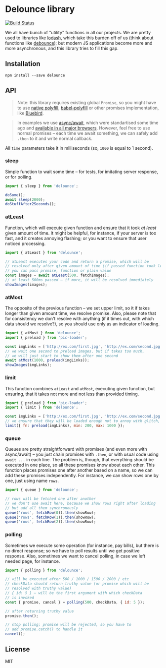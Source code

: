# Delounce library

[![Build Status](https://travis-ci.org/Bloomca/delounce.svg?branch=master)](https://travis-ci.org/Bloomca/delounce)

We all have bunch of "utility" functions in all our projects. We are pretty used to libraries like [lodash](https://lodash.com/), which take this burden off of us (think about functions like [debounce](https://lodash.com/docs/4.17.4#debounce)); but modern JS applications become more and more asynchronous, and this library tries to fill this gap.

## Installation

```shell
npm install --save delounce
```

## API

> Note: this library requires existing global `Promise`, so you might have to use [native polyfill](https://github.com/stefanpenner/es6-promise), [babel-polyfill](https://babeljs.io/docs/usage/polyfill/) or other promises implementation, like [Bluebird](https://github.com/petkaantonov/bluebird).

> In examples we use [async/await](https://developers.google.com/web/fundamentals/getting-started/primers/async-functions), which were standartised some time ago and [available in all major browsers](http://caniuse.com/#feat=async-functions). However, feel free to use normal promises – each time we await something, we can safely add `.then` to it and write normal callback.

All `time` parameters take it in milliseconds (so, `1000` is equal to 1 second).

### sleep

Simple function to wait some time – for tests, for imitating server response, or for polling.

```javascript
import { sleep } from 'delounce';

doSome();
await sleep(2000);
doStuffAfter2Seconds();
```

### atLeast

Function, which will execute given function and ensure that it took _at least_ given amount of time. It might be helpful, for instance, if your server is too fast, and it creates annoying flashing; or you want to ensure that user noticed processing.

```javascript
import { atLeast } from 'delounce';

// atLeast executes your code and return a promise, which will be
// resolved only after given amount of time (if passed function took less time)
// you can pass promise, function or plain value
const images = await atLeast(500, fetchImages);
// at least 500ms passed – if more, it will be resolved immediately
showImages(images);
```

### atMost

The opposite of the previous function – we set upper limit, so it if takes longer than given amount time, we resolve promise. Also, please note that for consistency we don't resolve with anything (if it times out, with which data should we resolve?), so you should use only as an indicator of loading.

```javascript
import { atMost } from 'delounce';
import { preload } from 'pic-loader';

const imgLinks = ['http://ex.com/first.jpg', 'http://ex.com/second.jpg', 'http://ex.com/third.jpg'];
// we wait one second to preload images, but if takes too much,
// we will just start to show them after one second
await atMost(1000, preload(imgLinks));
showImages(imgLinks);
```

### limit

This function combines `atLeast` and `atMost`, executing given function, but ensuring, that it takes not more and not less than provided timing.

```javascript
import { preload } from 'pic-loader';
import { limit } from 'delounce';

const imgLinks = ['http://ex.com/first.jpg', 'http://ex.com/second.jpg', 'http://ex.com/third.jpg'];
// we ensure that they will be loaded enough not to annoy with glitch, but not too long
limit({ fn: preload(imgLinks), min: 200, max: 1000 });
```

### queue

Queues are pretty straightforward with promises (and even more with async/await) – you just chain promises with `.then`, or with usual code using `await ...` in each line. The problem is, though, that everything should be executed in one place, so all these promises know about each other.
This function places promises one after another based on a name, so we can add these promises independently. For instance, we can show rows one by one, just using name `rows`.

```javascript
import { queue } from 'delounce';

// rows will be fetched one after another
// we don't use await here, because we show rows right after loading
// but add all them synchronously
queue('rows', fetchRow(0)).then(showRow);
queue('rows', fetchRow(1)).then(showRow);
queue('rows', fetchRow(2)).then(showRow);
```

### polling

Sometimes we execute some operation (for instance, pay bills), but there is no direct response; so we have to poll results until we get positive response. Also, sometimes we want to cancel polling, in case we left needed page, for instance.

```js
import { polling } from 'delounce';

// will be executed after 500 / 1000 / 1500 / 2000 / etc
// checkData should return truthy value (or promise which will be
// resolved with truthy value)
// { id: 5 } – will be the first argument with which checkData
// is invoked
const { promise, cancel } = polling(500, checkData, { id: 5 });

// after returning truthy value
promise.then();

// stop polling; promise will be rejected, so you have to
// add promise.catch() to handle it
cancel();
```

## License

MIT
